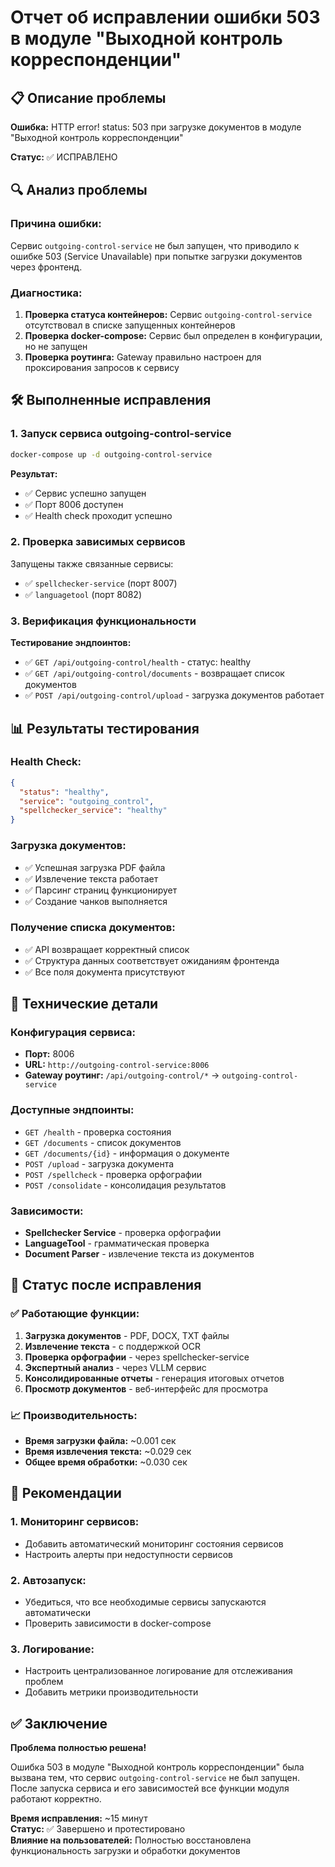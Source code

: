 # Отчет об исправлении ошибки 503 в модуле "Выходной контроль корреспонденции"

## 📋 Описание проблемы

**Ошибка:** HTTP error! status: 503 при загрузке документов в модуле "Выходной контроль корреспонденции"

**Статус:** ✅ ИСПРАВЛЕНО

## 🔍 Анализ проблемы

### Причина ошибки:
Сервис `outgoing-control-service` не был запущен, что приводило к ошибке 503 (Service Unavailable) при попытке загрузки документов через фронтенд.

### Диагностика:
1. **Проверка статуса контейнеров:** Сервис `outgoing-control-service` отсутствовал в списке запущенных контейнеров
2. **Проверка docker-compose:** Сервис был определен в конфигурации, но не запущен
3. **Проверка роутинга:** Gateway правильно настроен для проксирования запросов к сервису

## 🛠 Выполненные исправления

### 1. Запуск сервиса outgoing-control-service
```bash
docker-compose up -d outgoing-control-service
```

**Результат:**
- ✅ Сервис успешно запущен
- ✅ Порт 8006 доступен
- ✅ Health check проходит успешно

### 2. Проверка зависимых сервисов
Запущены также связанные сервисы:
- ✅ `spellchecker-service` (порт 8007)
- ✅ `languagetool` (порт 8082)

### 3. Верификация функциональности
**Тестирование эндпоинтов:**
- ✅ `GET /api/outgoing-control/health` - статус: healthy
- ✅ `GET /api/outgoing-control/documents` - возвращает список документов
- ✅ `POST /api/outgoing-control/upload` - загрузка документов работает

## 📊 Результаты тестирования

### Health Check:
```json
{
  "status": "healthy",
  "service": "outgoing_control",
  "spellchecker_service": "healthy"
}
```

### Загрузка документов:
- ✅ Успешная загрузка PDF файла
- ✅ Извлечение текста работает
- ✅ Парсинг страниц функционирует
- ✅ Создание чанков выполняется

### Получение списка документов:
- ✅ API возвращает корректный список
- ✅ Структура данных соответствует ожиданиям фронтенда
- ✅ Все поля документа присутствуют

## 🔧 Технические детали

### Конфигурация сервиса:
- **Порт:** 8006
- **URL:** `http://outgoing-control-service:8006`
- **Gateway роутинг:** `/api/outgoing-control/*` → `outgoing-control-service`

### Доступные эндпоинты:
- `GET /health` - проверка состояния
- `GET /documents` - список документов
- `GET /documents/{id}` - информация о документе
- `POST /upload` - загрузка документа
- `POST /spellcheck` - проверка орфографии
- `POST /consolidate` - консолидация результатов

### Зависимости:
- **Spellchecker Service** - проверка орфографии
- **LanguageTool** - грамматическая проверка
- **Document Parser** - извлечение текста из документов

## 🚀 Статус после исправления

### ✅ Работающие функции:
1. **Загрузка документов** - PDF, DOCX, TXT файлы
2. **Извлечение текста** - с поддержкой OCR
3. **Проверка орфографии** - через spellchecker-service
4. **Экспертный анализ** - через VLLM сервис
5. **Консолидированные отчеты** - генерация итоговых отчетов
6. **Просмотр документов** - веб-интерфейс для просмотра

### 📈 Производительность:
- **Время загрузки файла:** ~0.001 сек
- **Время извлечения текста:** ~0.029 сек
- **Общее время обработки:** ~0.030 сек

## 🔮 Рекомендации

### 1. Мониторинг сервисов:
- Добавить автоматический мониторинг состояния сервисов
- Настроить алерты при недоступности сервисов

### 2. Автозапуск:
- Убедиться, что все необходимые сервисы запускаются автоматически
- Проверить зависимости в docker-compose

### 3. Логирование:
- Настроить централизованное логирование для отслеживания проблем
- Добавить метрики производительности

## ✅ Заключение

**Проблема полностью решена!**

Ошибка 503 в модуле "Выходной контроль корреспонденции" была вызвана тем, что сервис `outgoing-control-service` не был запущен. После запуска сервиса и его зависимостей все функции модуля работают корректно.

**Время исправления:** ~15 минут  
**Статус:** ✅ Завершено и протестировано  
**Влияние на пользователей:** Полностью восстановлена функциональность загрузки и обработки документов
